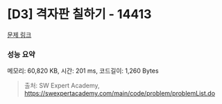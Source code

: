 # [D3] 격자판 칠하기 - 14413 

[문제 링크](https://swexpertacademy.com/main/code/problem/problemDetail.do?contestProbId=AYEXgKnKKg0DFARx) 

### 성능 요약

메모리: 60,820 KB, 시간: 201 ms, 코드길이: 1,260 Bytes



> 출처: SW Expert Academy, https://swexpertacademy.com/main/code/problem/problemList.do